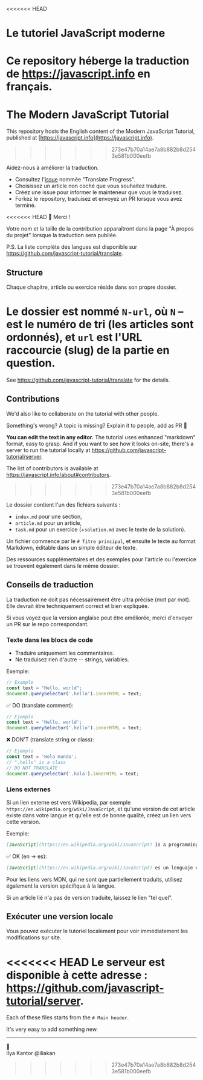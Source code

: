 <<<<<<< HEAD
# Le tutoriel JavaScript moderne

Ce repository héberge la traduction de <https://javascript.info> en français.
=======
# The Modern JavaScript Tutorial

This repository hosts the English content of the Modern JavaScript Tutorial, published at [https://javascript.info](https://javascript.info).
>>>>>>> 273e47b70a14ae7a8b882b8d2543e581b000eefb

Aidez-nous à améliorer la traduction.

- Consultez l'[issue](https://github.com/javascript-tutorial/fr.javascript.info/issues) nommée "Translate Progress".
- Choisissez un article non coché que vous souhaitez traduire.
- Créez une issue pour informer le mainteneur que vous le traduisez.
- Forkez le repository, traduisez et envoyez un PR lorsque vous avez terminé.

<<<<<<< HEAD
🎉 Merci !

Votre nom et la taille de la contribution apparaîtront dans la page "À propos du projet" lorsque la traduction sera publiée.

P.S. La liste complète des langues est disponible sur <https://github.com/javascript-tutorial/translate>.

## Structure

Chaque chapitre, article ou exercice réside dans son propre dossier.

Le dossier est nommé `N-url`, où `N` – est le numéro de tri (les articles sont ordonnés), et `url` est l'URL raccourcie (slug) de la partie en question.
=======
See <https://github.com/javascript-tutorial/translate> for the details.

## Contributions

We'd also like to collaborate on the tutorial with other people.

Something's wrong? A topic is missing? Explain it to people, add as PR 👏

**You can edit the text in any editor.** The tutorial uses enhanced "markdown" format, easy to grasp. And if you want to see how it looks on-site, there's a server to run the tutorial locally at <https://github.com/javascript-tutorial/server>.  

The list of contributors is available at <https://javascript.info/about#contributors>.
>>>>>>> 273e47b70a14ae7a8b882b8d2543e581b000eefb

Le dossier contient l'un des fichiers suivants :

- `index.md` pour une section,
- `article.md` pour un article,
- `task.md` pour un exercice (+`solution.md` avec le texte de la solution).

Un fichier commence par le `# Titre principal`, et ensuite le texte au format Markdown, éditable dans un simple éditeur de texte.

Des ressources supplémentaires et des exemples pour l'article ou l'exercice se trouvent également dans le même dossier.

## Conseils de traduction

La traduction ne doit pas nécessairement être ultra précise (mot par mot). Elle devrait être techniquement correct et bien expliquée.

Si vous voyez que la version anglaise peut être améliorée, merci d'envoyer un PR sur le repo correspondant.

### Texte dans les blocs de code

- Traduire uniquement les commentaires.
- Ne traduisez rien d'autre -- strings, variables.


Exemple:

```js
// Example
const text = "Hello, world";
document.querySelector('.hello').innerHTML = text;
```

✅ DO (translate comment):

```js
// Ejemplo
const text = 'Hello, world';
document.querySelector('.hello').innerHTML = text;
```

❌ DON'T (translate string or class):

```js
// Ejemplo
const text = 'Hola mundo';
// ".hello" is a class
// DO NOT TRANSLATE
document.querySelector('.hola').innerHTML = text;
```

### Liens externes

Si un lien externe est vers Wikipedia, par exemple `https://en.wikipedia.org/wiki/JavaScript`, et qu'une version de cet article existe dans votre langue et qu'elle est de bonne qualité, créez un lien vers cette version.

Exemple:

```md
[JavaScript](https://en.wikipedia.org/wiki/JavaScript) is a programming language.
```

✅ OK (en -> es):

```md
[JavaScript](https://es.wikipedia.org/wiki/JavaScript) es un lenguaje de programación.
```

Pour les liens vers MDN, qui ne sont que partiellement traduits, utilisez également la version spécifique à la langue.

Si un article lié n'a pas de version traduite, laissez le lien "tel quel".


## Exécuter une version locale

Vous pouvez exécuter le tutoriel localement pour voir immédiatement les modifications sur site.

<<<<<<< HEAD
Le serveur est disponible à cette adresse : <https://github.com/javascript-tutorial/server>. 
=======
Each of these files starts from the `# Main header`.

It's very easy to add something new.

---
💓  
Ilya Kantor @iliakan
>>>>>>> 273e47b70a14ae7a8b882b8d2543e581b000eefb

